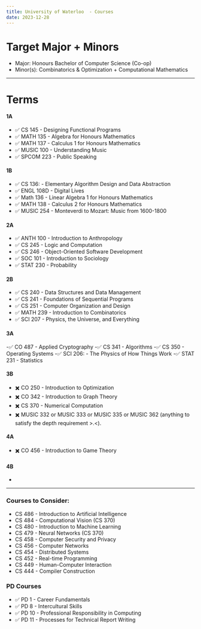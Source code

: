```yaml
---
title: University of Waterloo  - Courses
date: 2023-12-28
---
```

# Target Major + Minors
- Major: Honours Bachelor of Computer Science (Co-op)
- Minor(s): Combinatorics & Optimization + Computational Mathematics

---

# Terms
#### 1A
- ✅ CS 145 - Designing Functional Programs 
- ✅ MATH 135 - Algebra for Honours Mathematics
- ✅ MATH 137 - Calculus 1 for Honours Mathematics
- ✅ MUSIC 100 - Understanding Music
- ✅ SPCOM 223 - Public Speaking
#### 1B
- ✅ CS 136: - Elementary Algorithm Design and Data Abstraction
- ✅ ENGL 108D - Digital Lives
- ✅ Math 136 - Linear Algebra 1 for Honours Mathematics
- ✅ MATH 138 - Calculus 2 for Honours Mathematics
- ✅ MUSIC 254 - Monteverdi to Mozart: Music from 1600-1800


#### 2A
- ✅ ANTH 100 - Introduction to Anthropology
- ✅ CS 245 - Logic and Computation
- ✅ CS 246 - Object-Oriented Software Development
- ✅ SOC 101 - Introduction to Sociology
- ✅ STAT 230 - Probability
#### 2B
- ✅ CS 240 - Data Structures and Data Management
- ✅ CS 241 - Foundations of Sequential Programs
- ✅ CS 251 - Computer Organization and Design
- ✅ MATH 239 - Introduction to Combinatorics
- ✅ SCI 207 - Physics, the Universe, and Everything


#### 3A
-✅ CO 487 - Applied Cryptography
-✅ CS 341 - Algorithms
-✅ CS 350 - Operating Systems
-✅ SCI 206: - The Physics of How Things Work
-✅ STAT 231 - Statistics
#### 3B
- ✖️ CO 250 - Introduction to Optimization
- ✖️ CO 342 - Introduction to Graph Theory
- ✖️ CS 370 - Numerical Computation
- ✖️ MUSIC 332 or MUSIC 333 or MUSIC 335 or MUSIC 362 (anything to satisfy the depth requirement >.<).


#### 4A
- ✖️ CO 456 - Introduction to Game Theory
#### 4B
- 

---
### Courses to Consider:
- CS 486 - Introduction to Artificial Intelligence
- CS 484 - Computational Vision (CS 370)
- CS 480 - Introduction to Machine Learning
- CS 479 - Neural Networks (CS 370)
- CS 458 - Computer Security and Privacy
- CS 456 - Computer Networks
- CS 454 - Distributed Systems
- CS 452  - Real-time Programming
- CS 449 - Human-Computer Interaction
- CS 444 - Compiler Construction

### PD Courses
- ✅ PD 1 - Career Fundamentals
- ✅ PD 8 - Intercultural Skills
- ✅ PD 10 - Professional Responsibility in Computing
- ✅ PD 11 - Processes for Technical Report Writing